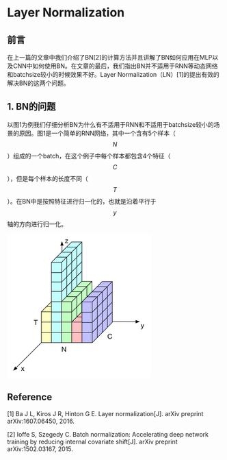 # Layer Normalization

## 前言

在上一篇的文章中我们介绍了BN\[2\]的计算方法并且讲解了BN如何应用在MLP以及CNN中如何使用BN。在文章的最后，我们指出BN并不适用于RNN等动态网络和batchsize较小的时候效果不好。Layer Normalization（LN）\[1\]的提出有效的解决BN的这两个问题。

## 1. BN的问题

以图1为例我们仔细分析BN为什么有不适用于RNN和不适用于batchsize较小的场景的原因。图1是一个简单的RNN网络，其中一个含有5个样本（$$N$$）组成的一个batch，在这个例子中每个样本都包含4个特征（$$C$$），但是每个样本的长度不同（$$T$$）。在BN中是按照特征进行归一化的，也就是沿着平行于$$y$$轴的方向进行归一化。

![](/assets/LN_1.png)

## Reference

\[1\] Ba J L, Kiros J R, Hinton G E. Layer normalization\[J\]. arXiv preprint arXiv:1607.06450, 2016.

\[2\] Ioffe S, Szegedy C. Batch normalization: Accelerating deep network training by reducing internal covariate shift\[J\]. arXiv preprint arXiv:1502.03167, 2015.

